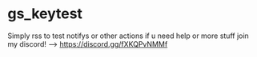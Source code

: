 # gs_keytest
Simply rss to test notifys or other actions
if u need help or more stuff join my discord! --> https://discord.gg/fXKQPvNMMf
